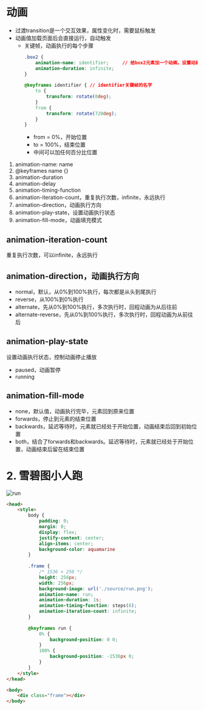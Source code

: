 # 动画

- 过渡transition是一个交互效果，属性变化时，需要鼠标触发
- 动画值加载页面后会直接运行，自动触发
  - 关键帧，动画执行的每个步骤
    ```css
    .box2 {
        animation-name: identifier;     // 给box2元素加一个动画，设置动画名字为identifier
        animation-duration: infinite;
    }
        
    @keyframes identifier { // identifier关键帧的名字
        to {
            transform: rotate(0deg);
        }
        from {
            transform: rotate(720deg);
        }
    }
    ```
    - from = 0%，开始位置
    - to = 100%，结束位置
    - 中间可以加任何百分比位置

1. animation-name: name
2. @keyframes name {}
3. animation-duration
4. animation-delay
5. animation-timing-function
6. animation-iteration-count，重复执行次数，infinite，永远执行
7. animation-direction，动画执行方向
8. animation-play-state，设置动画执行状态
9. animation-fill-mode，动画填充模式

## animation-iteration-count
重复执行次数，可以infinite，永远执行

## animation-direction，动画执行方向
- normal，默认，从0%到100%执行，每次都是从头到尾执行
- reverse，从100%到0%执行
- alternate，先从0%到100%执行，多次执行时，回程动画为从后往前
- alternate-reverse，先从0%到100%执行，多次执行时，回程动画为从前往后


## animation-play-state
设置动画执行状态，控制动画停止播放
- paused，动画暂停
- running

## animation-fill-mode
- none，默认值，动画执行完毕，元素回到原来位置
- forwards，停止到元素的结束位置
- backwards，延迟等待时，元素就已经处于开始位置，动画结束后回到初始位置
- both，结合了forwards和backwards。延迟等待时，元素就已经处于开始位置，动画结束后留在结束位置




# 2. 雪碧图小人跑
![run](https://user-images.githubusercontent.com/26485327/74632696-ebbbfa80-519a-11ea-8b2f-de19a8d8864c.png)

```html
<head>
    <style>
        body {
            padding: 0;
            margin: 0;
            display: flex;
            justify-content: center;
            align-items: center;
            background-color: aquamarine
        }
        
        .frame {
            /* 1536 × 256 */
            height: 256px;
            width: 256px;
            background-image: url('./source/run.png');
            animation-name: run;
            animation-duration: 1s;
            animation-timing-function: steps(6);
            animation-iteration-count: infinite;
        }
        
        @keyframes run {
            0% {
                background-position: 0 0;
            }
            100% {
                background-position: -1536px 0;
            }
        }
    </style>
</head>

<body>
    <div class="frame"></div>
</body>
```



